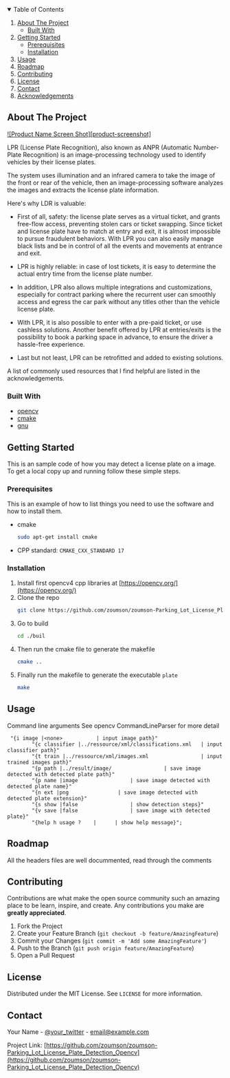 <!--
*** Thanks for checking out the Best-README-Template. If you have a suggestion
*** that would make this better, please fork the repo and create a pull request
*** or simply open an issue with the tag "enhancement".
*** Thanks again! Now go create something AMAZING! :D
-->



<!-- PROJECT SHIELDS -->
<!--
*** I'm using markdown "reference style" links for readability.
*** Reference links are enclosed in brackets [ ] instead of parentheses ( ).
*** See the bottom of this document for the declaration of the reference variables
*** for contributors-url, forks-url, etc. This is an optional, concise syntax you may use.
*** https://www.markdownguide.org/basic-syntax/#reference-style-links

[![Contributors][contributors-shield]][contributors-url]
[![Forks][forks-shield]][forks-url]
[![Stargazers][stars-shield]][stars-url]
[![Issues][issues-shield]][issues-url]
[![MIT License][license-shield]][license-url]
[![LinkedIn][linkedin-shield]][linkedin-url]
-->


<!-- PROJECT LOGO -->
<!-- 
<br />
<p align="center">
  <a href="https://github.com/othneildrew/Best-README-Template">
    <img src="images/logo.png" alt="Logo" width="80" height="80">
  </a>

  <h3 align="center">Best-README-Template</h3>

  <p align="center">
    An awesome README template to jumpstart your projects!
    <br />
    <a href="https://github.com/othneildrew/Best-README-Template"><strong>Explore the docs »</strong></a>
    <br />
    <br />
    <a href="https://github.com/othneildrew/Best-README-Template">View Demo</a>
    ·
    <a href="https://github.com/othneildrew/Best-README-Template/issues">Report Bug</a>
    ·
    <a href="https://github.com/othneildrew/Best-README-Template/issues">Request Feature</a>
  </p>
</p>
-->


<!-- TABLE OF CONTENTS -->
<details open="open">
  <summary>Table of Contents</summary>
  <ol>
    <li>
      <a href="#about-the-project">About The Project</a>
      <ul>
        <li><a href="#built-with">Built With</a></li>
      </ul>
    </li>
    <li>
      <a href="#getting-started">Getting Started</a>
      <ul>
        <li><a href="#prerequisites">Prerequisites</a></li>
        <li><a href="#installation">Installation</a></li>
      </ul>
    </li>
    <li><a href="#usage">Usage</a></li>
    <li><a href="#roadmap">Roadmap</a></li>
    <li><a href="#contributing">Contributing</a></li>
    <li><a href="#license">License</a></li>
    <li><a href="#contact">Contact</a></li>
    <li><a href="#acknowledgements">Acknowledgements</a></li>
  </ol>
</details>



<!-- ABOUT THE PROJECT -->
## About The Project

[![Product Name Screen Shot][product-screenshot]](https://example.com)

LPR (License Plate Recognition), also known as ANPR (Automatic Number-Plate Recognition) is an image-processing technology used to identify vehicles by their license plates.

The system uses illumination and an infrared camera to take the image of the front or rear of the vehicle, then an image-processing software analyzes the images and extracts the license plate information.

Here's why LDR is valuable:

* First of all, safety: the license plate serves as a virtual ticket, and grants free-flow access, preventing stolen cars or ticket swapping. Since ticket and license plate have to match at entry and exit, it is almost impossible to pursue fraudulent behaviors. With LPR you can also easily manage black lists and be in control of all the events and movements at entrance and exit.

* LPR is highly reliable: in case of lost tickets, it is easy to determine the actual entry time from the license plate number.

* In addition, LPR also allows multiple integrations and customizations, especially for contract parking where the recurrent user can smoothly access and egress the car park without any titles other than the vehicle license plate.

* With LPR, it is also possible to enter with a pre-paid ticket, or use cashless solutions. Another benefit offered by LPR at entries/exits is the possibility to book a parking space in advance, to ensure the driver a hassle-free experience.

* Last but not least, LPR can be retrofitted and added to existing solutions.

A list of commonly used resources that I find helpful are listed in the acknowledgements.

### Built With


* [opencv](https://opencv.org/)
* [cmake](https://cmake.org/)
* [gnu](https://www.gnu.org/)



<!-- GETTING STARTED -->
## Getting Started

This is an sample code of how you may detect a license plate on a image.
To get a local copy up and running follow these simple steps.

### Prerequisites

This is an example of how to list things you need to use the software and how to install them.
* cmake
  ```sh
  sudo apt-get install cmake
  ```
 * CPP standard: `CMAKE_CXX_STANDARD 17`

### Installation

1. Install first opencv4 cpp libraries at [https://opencv.org/](https://opencv.org/)
2. Clone the repo
   ```sh
   git clone https://github.com/zoumson/zoumson-Parking_Lot_License_Plate_Detection_Opencv.git
   ```
3. Go to build
   ```sh
   cd ./buil
   ```
4. Then run the cmake file to generate the makefile
   ```sh
   cmake ..
   ```
5. Finally run the makefile to generate the executable `plate`
   ```sh
   make
   ```


<!-- USAGE EXAMPLES -->
## Usage
Command line arguments
See opencv CommandLineParser for more detail

```
 "{i image |<none>           | input image path}"         
        "{c classifier |../ressource/xml/classifications.xml   | input classifier path}"         
        "{t train |../ressource/xml/images.xml                 | input trained images path}"         
        "{p path |../result/image/                 | save image detected with detected plate path}"                 
        "{p name |image                 | save image detected with detected plate name}"                 
        "{n ext |png                | save image detected with detected plate extension}"                 
        "{s show |false                 | show detection steps}"         
        "{v save |false                 | save image with detected plate}"         
        "{help h usage ?    |      | show help message}";      

```

<!-- ROADMAP -->
## Roadmap

All the headers files are well docummented, read through the comments



<!-- CONTRIBUTING -->
## Contributing

Contributions are what make the open source community such an amazing place to be learn, inspire, and create. Any contributions you make are **greatly appreciated**.

1. Fork the Project
2. Create your Feature Branch (`git checkout -b feature/AmazingFeature`)
3. Commit your Changes (`git commit -m 'Add some AmazingFeature'`)
4. Push to the Branch (`git push origin feature/AmazingFeature`)
5. Open a Pull Request



<!-- LICENSE -->
## License

Distributed under the MIT License. See `LICENSE` for more information.



<!-- CONTACT -->
## Contact

Your Name - [@your_twitter](https://twitter.com/your_username) - email@example.com

Project Link: [https://github.com/zoumson/zoumson-Parking_Lot_License_Plate_Detection_Opencv](https://github.com/zoumson/zoumson-Parking_Lot_License_Plate_Detection_Opencv)



<!-- ACKNOWLEDGEMENTS -->
<!-- 
## Acknowledgements
* [GitHub Emoji Cheat Sheet](https://www.webpagefx.com/tools/emoji-cheat-sheet)
* [Img Shields](https://shields.io)
* [Choose an Open Source License](https://choosealicense.com)
* [GitHub Pages](https://pages.github.com)
* [Animate.css](https://daneden.github.io/animate.css)
* [Loaders.css](https://connoratherton.com/loaders)
* [Slick Carousel](https://kenwheeler.github.io/slick)
* [Smooth Scroll](https://github.com/cferdinandi/smooth-scroll)
* [Sticky Kit](http://leafo.net/sticky-kit)
* [JVectorMap](http://jvectormap.com)
* [Font Awesome](https://fontawesome.com)
-->




<!-- MARKDOWN LINKS & IMAGES -->
<!-- https://www.markdownguide.org/basic-syntax/#reference-style-links -->
<!-- 
[contributors-shield]: https://img.shields.io/github/contributors/othneildrew/Best-README-Template.svg?style=for-the-badge
[contributors-url]: https://github.com/othneildrew/Best-README-Template/graphs/contributors
[forks-shield]: https://img.shields.io/github/forks/othneildrew/Best-README-Template.svg?style=for-the-badge
[forks-url]: https://github.com/othneildrew/Best-README-Template/network/members
[stars-shield]: https://img.shields.io/github/stars/othneildrew/Best-README-Template.svg?style=for-the-badge
[stars-url]: https://github.com/othneildrew/Best-README-Template/stargazers
[issues-shield]: https://img.shields.io/github/issues/othneildrew/Best-README-Template.svg?style=for-the-badge
[issues-url]: https://github.com/othneildrew/Best-README-Template/issues
[license-shield]: https://img.shields.io/github/license/othneildrew/Best-README-Template.svg?style=for-the-badge
[license-url]: https://github.com/othneildrew/Best-README-Template/blob/master/LICENSE.txt
[linkedin-shield]: https://img.shields.io/badge/-LinkedIn-black.svg?style=for-the-badge&logo=linkedin&colorB=555
[linkedin-url]: https://linkedin.com/in/othneildrew
[product-screenshot]: images/screenshot.png
-->
